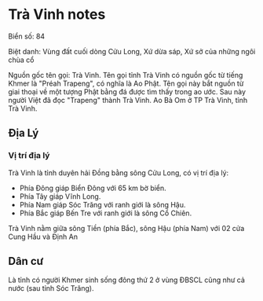 # Trà Vinh notes

Biển số: 84

Biệt danh: Vùng đất cuối dòng Cửu Long, Xứ dừa sáp, Xứ sở của những ngôi chùa cổ

Nguồn gốc tên gọi: Trà Vinh. Tên gọi tỉnh Trà Vinh có nguồn gốc từ tiếng Khmer là "Préah Trapeng", có nghĩa là Ao Phật. Tên gọi này bắt nguồn từ giai thoại về một tượng Phật bằng đá được tìm thấy trong ao ước. Sau này người Việt đã đọc "Trapeng" thành Trà Vinh. Ao Bà Om ở TP Trà Vinh, tỉnh Trà Vinh.

## Địa Lý

### Vị trí địa lý

Trà Vinh là tỉnh duyên hải Đồng bằng sông Cửu Long, có vị trí địa lý:

- Phía Đông giáp Biển Đông với 65 km bờ biển.
- Phía Tây giáp Vĩnh Long.
- Phía Nam giáp Sóc Trăng với ranh giới là sông Hậu.
- Phía Bắc giáp Bến Tre với ranh giới là sông Cổ Chiên.

Trà Vinh nằm giữa sông Tiền (phía Bắc), sông Hậu (phía Nam) với 02 cửa Cung Hầu và Định An

## Dân cư

Là tỉnh có người Khmer sinh sống đông thứ 2 ở vùng ĐBSCL cũng như cả nước (sau tỉnh Sóc Trăng).

